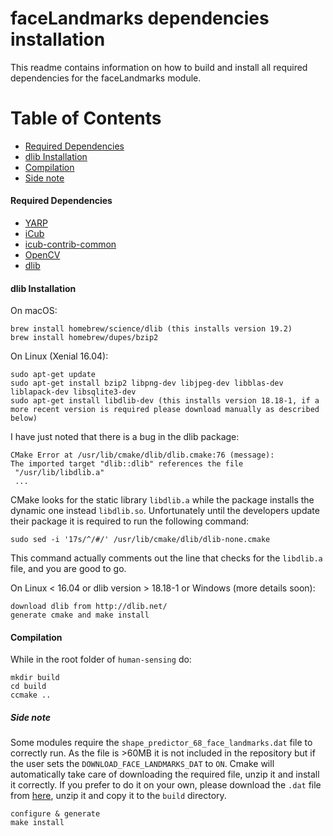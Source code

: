 # faceLandmarks dependencies installation
This readme contains information on how to build and install all required dependencies for the faceLandmarks module.

Table of Contents
=================
* [Required Dependencies](#generic_dep)
* [dlib Installation](#dlibinstallation)
* [Compilation](#compilation)
* [Side note](#sidenote)

#### Required Dependencies

- [YARP](https://github.com/robotology/yarp)
- [iCub](https://github.com/robotology/icub-main)
- [icub-contrib-common](https://github.com/robotology/icub-contrib-common)
- [OpenCV](http://opencv.org/downloads.html)
- [dlib](http://dlib.net)

#### dlib Installation
On macOS:

    brew install homebrew/science/dlib (this installs version 19.2)
    brew install homebrew/dupes/bzip2

On Linux (Xenial 16.04):

    sudo apt-get update
    sudo apt-get install bzip2 libpng-dev libjpeg-dev libblas-dev liblapack-dev libsqlite3-dev
    sudo apt-get install libdlib-dev (this installs version 18.18-1, if a more recent version is required please download manually as described below)

I have just noted that there is a bug in the dlib package:

    CMake Error at /usr/lib/cmake/dlib/dlib.cmake:76 (message):
    The imported target "dlib::dlib" references the file
     "/usr/lib/libdlib.a"
     ...

CMake looks for the static library ```libdlib.a``` while the package installs the dynamic one instead ```libdlib.so```.
Unfortunately until the developers update their package it is required to run the following command:

    sudo sed -i '17s/^/#/' /usr/lib/cmake/dlib/dlib-none.cmake
This command actually comments out the line that checks for the ```libdlib.a``` file, and you are good to go.

On Linux < 16.04 or dlib version > 18.18-1 or Windows (more details soon):

    download dlib from http://dlib.net/
    generate cmake and make install

#### Compilation

While in the root folder of ```human-sensing``` do:

    mkdir build
    cd build
    ccmake ..

##### Side note
Some modules require the ```shape_predictor_68_face_landmarks.dat``` file to correctly run.
As the file is >60MB it is not included in the repository but if the user sets the ```DOWNLOAD_FACE_LANDMARKS_DAT``` to ```ON```.
Cmake will automatically take care of downloading the required file, unzip it and install it correctly.
If you prefer to do it on your own, please download the ```.dat``` file from [here](http://dlib.net/files/shape_predictor_68_face_landmarks.dat.bz2), unzip it and copy it to the ```build``` directory.

    configure & generate
    make install
